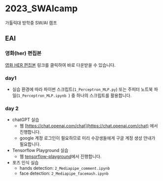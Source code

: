 # 2023_SWAIcamp
가톨릭대 방학중 SW/AI 캠프
## EAI

### 영화(her) 편집본
[영화 HER 편집본](https://drive.google.com/file/d/1PXFd5UmJXF4UrEfoVMFVD6OaVRi8VxuK/view?usp=sharing) 링크를 클릭하여 바로 다운받을 수 있습니다.

### day1
- 실습 환경에 따라 파이썬 스크립트(`1_Perceptron_MLP.py`) 또는 주피터 노트북 파일(`1_Perceptron_MLP.ipynb
`) 중 하나의 스크립트를 활용합니다.

### day 2
- chatGPT 실습 
  - 웹 [https://chat.openai.com/chat](https://chat.openai.com/chat) 에서 진행합니다.
  - google 계정 로그인이 필요하므로 미리 수강생들에게 구글 계정 생성 안내가 필요합니다.
- Tensorflow Playground 실습
  - 웹 [tensorflow-playground](https://playground.tensorflow.org/#activation=tanh&batchSize=10&dataset=circle&regDataset=reg-plane&learningRate=0.03&regularizationRate=0&noise=0&networkShape=4,2&seed=0.04575&showTestData=false&discretize=false&percTrainData=50&x=true&y=true&xTimesY=false&xSquared=false&ySquared=false&cosX=false&sinX=false&cosY=false&sinY=false&collectStats=false&problem=classification&initZero=false&hideText=false)에서 진행합니다.
- 포즈 인식 실습
  - hands detection: `2_Mediapipe_comment.ipynb`
  - face detection: `2_Mediapipe_facemash.ipynb`
